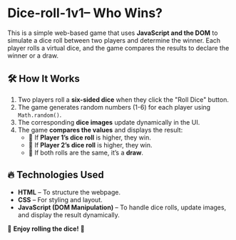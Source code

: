 # Dice-roll-1v1– Who Wins? 

This is a simple web-based game that uses **JavaScript and the DOM** to simulate a dice roll between two players and determine the winner. Each player rolls a virtual dice, and the game compares the results to declare the winner or a draw.  

## 🛠️ How It Works  
1. Two players roll a **six-sided dice** when they click the "Roll Dice" button.  
2. The game generates random numbers (1-6) for each player using `Math.random()`.  
3. The corresponding **dice images** update dynamically in the UI.  
4. The game **compares the values** and displays the result:  
   - 🎯 If **Player 1’s dice roll** is higher, they win.  
   - 🎯 If **Player 2’s dice roll** is higher, they win.  
   - 🤝 If both rolls are the same, it’s a **draw**.  

## 🔥 Technologies Used  
- **HTML** – To structure the webpage.  
- **CSS** – For styling and layout.  
- **JavaScript (DOM Manipulation)** – To handle dice rolls, update images, and display the result dynamically.  

🚀 **Enjoy rolling the dice!** 🎲
